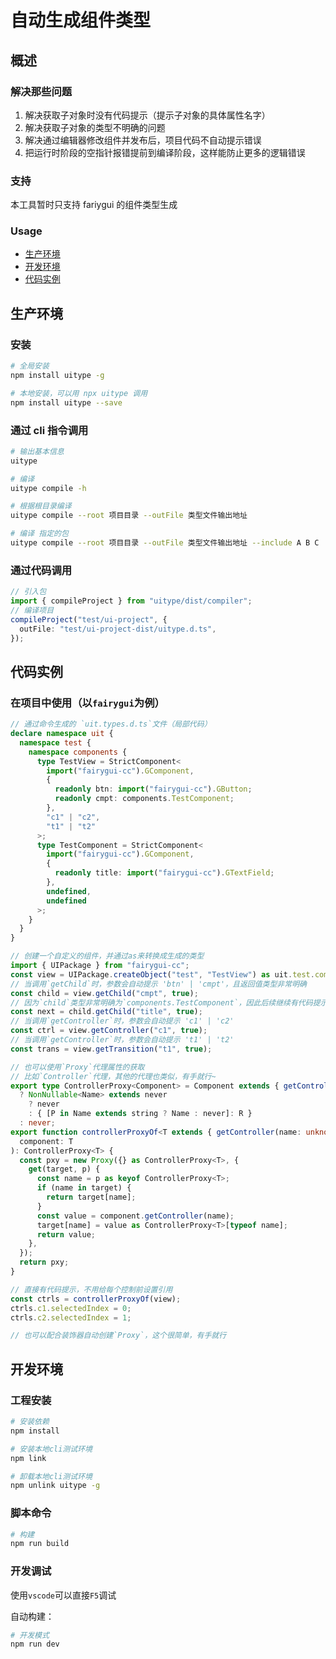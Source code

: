 # 自动生成组件类型

## 概述

### 解决那些问题

1. 解决获取子对象时没有代码提示（提示子对象的具体属性名字）
2. 解决获取子对象的类型不明确的问题
3. 解决通过编辑器修改组件并发布后，项目代码不自动提示错误
4. 把运行时阶段的空指针报错提前到编译阶段，这样能防止更多的逻辑错误

### 支持

本工具暂时只支持 fariygui 的组件类型生成

### Usage

- [生产环境](#生产环境)
- [开发环境](#开发者模式)
- [代码实例](#代码实例)

## 生产环境

### 安装

```bash
# 全局安装
npm install uitype -g

# 本地安装，可以用 npx uitype 调用
npm install uitype --save
```

### 通过 cli 指令调用

```bash
# 输出基本信息
uitype

# 编译
uitype compile -h

# 根据根目录编译
uitype compile --root 项目目录 --outFile 类型文件输出地址

# 编译 指定的包
uitype compile --root 项目目录 --outFile 类型文件输出地址 --include A B C
```

### 通过代码调用

```ts
// 引入包
import { compileProject } from "uitype/dist/compiler";
// 编译项目
compileProject("test/ui-project", {
  outFile: "test/ui-project-dist/uitype.d.ts",
});
```

## 代码实例

### 在项目中使用（以`fairygui`为例）

```ts
// 通过命令生成的 `uit.types.d.ts`文件（局部代码）
declare namespace uit {
  namespace test {
    namespace components {
      type TestView = StrictComponent<
        import("fairygui-cc").GComponent,
        {
          readonly btn: import("fairygui-cc").GButton;
          readonly cmpt: components.TestComponent;
        },
        "c1" | "c2",
        "t1" | "t2"
      >;
      type TestComponent = StrictComponent<
        import("fairygui-cc").GComponent,
        {
          readonly title: import("fairygui-cc").GTextField;
        },
        undefined,
        undefined
      >;
    }
  }
}
```

```ts
// 创建一个自定义的组件，并通过as来转换成生成的类型
import { UIPackage } from "fairygui-cc";
const view = UIPackage.createObject("test", "TestView") as uit.test.components.TestView;
// 当调用`getChild`时，参数会自动提示 'btn' | 'cmpt'，且返回值类型非常明确
const child = view.getChild("cmpt", true);
// 因为`child`类型非常明确为`components.TestComponent`，因此后续继续有代码提示
const next = child.getChild("title", true);
// 当调用`getController`时，参数会自动提示 'c1' | 'c2'
const ctrl = view.getController("c1", true);
// 当调用`getController`时，参数会自动提示 't1' | 't2'
const trans = view.getTransition("t1", true);

// 也可以使用`Proxy`代理属性的获取
// 比如`Controller`代理，其他的代理也类似，有手就行~
export type ControllerProxy<Component> = Component extends { getController(name: infer Name, strict: true): infer R }
  ? NonNullable<Name> extends never
    ? never
    : { [P in Name extends string ? Name : never]: R }
  : never;
export function controllerProxyOf<T extends { getController(name: unknown): unknown }>(
  component: T
): ControllerProxy<T> {
  const pxy = new Proxy({} as ControllerProxy<T>, {
    get(target, p) {
      const name = p as keyof ControllerProxy<T>;
      if (name in target) {
        return target[name];
      }
      const value = component.getController(name);
      target[name] = value as ControllerProxy<T>[typeof name];
      return value;
    },
  });
  return pxy;
}

// 直接有代码提示，不用给每个控制前设置引用
const ctrls = controllerProxyOf(view);
ctrls.c1.selectedIndex = 0;
ctrls.c2.selectedIndex = 1;

// 也可以配合装饰器自动创建`Proxy`，这个很简单，有手就行
```

## 开发环境

### 工程安装

```bash
# 安装依赖
npm install

# 安装本地cli测试环境
npm link

# 卸载本地cli测试环境
npm unlink uitype -g
```

### 脚本命令

```bash
# 构建
npm run build
```

### 开发调试

使用`vscode`可以直接`F5`调试

自动构建：

```bash
# 开发模式
npm run dev
```
